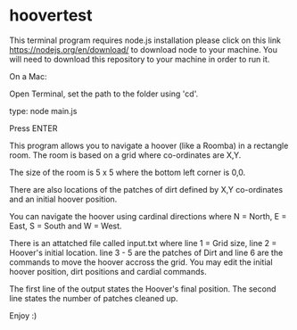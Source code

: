 # hoovertest
This terminal program requires node.js installation
please click on this link https://nodejs.org/en/download/ to download node to your machine. 
You will need to download this repository to your machine in order to run it. 

On a Mac:

Open Terminal, set the path to the folder using 'cd'.

type:  node main.js 

Press ENTER

This program allows you to navigate a hoover (like a Roomba) in a rectangle room.
The room is based on a grid where co-ordinates are X,Y.

The size of the room is 5 x 5 where the bottom left corner is 0,0.

There are also locations of the patches of dirt defined by X,Y co-ordinates and an initial hoover position.

You can navigate the hoover using cardinal directions where N = North, E = East, S = South and W = West.

There is an attatched file called input.txt where line 1 = Grid size, line 2 = Hoover's initial location. line 3 - 5 are the patches of Dirt and line 6 are the commands to move the hoover accross the grid. You may edit the initial hoover position, dirt positions and cardial commands. 

The first line of the output states the Hoover's final position. 
The second line states the number of patches cleaned up. 

Enjoy :) 
